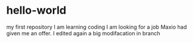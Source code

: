 # hello-world
my first repository
I am learning coding
I am looking for a job
Maxio had given me an offer.
I edited again
a big modifacation in branch
